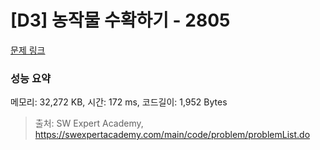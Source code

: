 # [D3] 농작물 수확하기 - 2805 

[문제 링크](https://swexpertacademy.com/main/code/problem/problemDetail.do?contestProbId=AV7GLXqKAWYDFAXB) 

### 성능 요약

메모리: 32,272 KB, 시간: 172 ms, 코드길이: 1,952 Bytes



> 출처: SW Expert Academy, https://swexpertacademy.com/main/code/problem/problemList.do